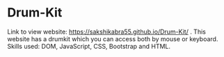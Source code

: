 # Drum-Kit
Link to view website: https://sakshikabra55.github.io/Drum-Kit/ .
This website has a drumkit which you can access both by mouse or keyboard.
Skills used: DOM, JavaScript, CSS, Bootstrap and HTML.
